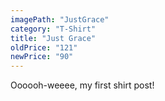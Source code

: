 ```yaml
---
imagePath: "JustGrace"
category: "T-Shirt"
title: "Just Grace"
oldPrice: "121"
newPrice: "90"
---
```


Oooooh-weeee, my first shirt post!
